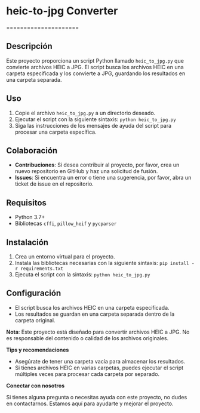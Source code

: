 # heic-to-jpg Converter
=====================

**Descripción**
---------------

Este proyecto proporciona un script Python llamado `heic_to_jpg.py` que convierte archivos HEIC a JPG. El script busca los archivos HEIC en una carpeta especificada y los convierte a JPG, guardando los resultados en una carpeta separada.

**Uso**
---------

1. Copie el archivo `heic_to_jpg.py` a un directorio deseado.
2. Ejecutar el script con la siguiente sintaxis: `python heic_to_jpg.py`
3. Siga las instrucciones de los mensajes de ayuda del script para procesar una carpeta específica.

**Colaboración**
----------------

*   **Contribuciones**: Si desea contribuir al proyecto, por favor, crea un nuevo repositorio en GitHub y haz una solicitud de fusión.
*   **Issues**: Si encuentra un error o tiene una sugerencia, por favor, abra un ticket de issue en el repositorio.

**Requisitos**
---------------

*   Python 3.7+
*   Bibliotecas `cffi`, `pillow_heif` y `pycparser`

**Instalación**
--------------

1. Crea un entorno virtual para el proyecto.
2. Instala las bibliotecas necesarias con la siguiente sintaxis: `pip install -r requirements.txt`
3. Ejecuta el script con la sintaxis: `python heic_to_jpg.py`

**Configuración**
----------------

*   El script busca los archivos HEIC en una carpeta especificada.
*   Los resultados se guardan en una carpeta separada dentro de la carpeta original.

**Nota**: Este proyecto está diseñado para convertir archivos HEIC a JPG. No es responsable del contenido o calidad de los archivos originales.

**Tips y recomendaciones**

*   Asegúrate de tener una carpeta vacía para almacenar los resultados.
*   Si tienes archivos HEIC en varias carpetas, puedes ejecutar el script múltiples veces para procesar cada carpeta por separado.

**Conectar con nosotros**

Si tienes alguna pregunta o necesitas ayuda con este proyecto, no dudes en contactarnos. Estamos aquí para ayudarte y mejorar el proyecto.
